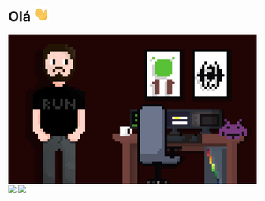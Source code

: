 # Olá <img src ="https://raw.githubusercontent.com/guilherme-mutao/guilherme-mutao/master//hi.gif" height="30px">

 <img align="center" width="800em" src ="https://raw.githubusercontent.com/guilherme-mutao/guilherme-mutao/master//githubart.PNG" >
 <a href="https://github.com/guilherme-mutao">
  <img align="center" width="400em" src="https://github-readme-stats.vercel.app/api?username=GuilhermeMutao&show_icons=true&theme=midnight-purple&include_all_commits=true&count_private=true"/>
  <img align="center" width="400em" src="https://github-readme-stats.vercel.app/api/top-langs/?username=GuilhermeMutao&show_icons=true&layout=compact&langs_count=16&theme=midnight-purple&count_private=true"/>
</a>
